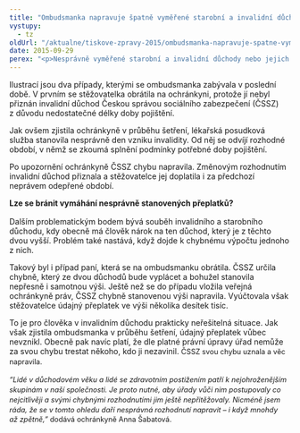 ```yaml
---
title: "Ombudsmanka napravuje špatně vyměřené starobní a invalidní důchody"
vystupy:
  - tz
oldUrl: "/aktualne/tiskove-zpravy-2015/ombudsmanka-napravuje-spatne-vymerene-starobni-a-invalidni-duchody"
date: 2015-09-29
perex: "<p>Nesprávně vyměřené starobní a invalidní důchody nebo jejich nepřiznání ze strany úřadů. To jsou jedny z nejčastějších problémů, se kterými lidem pomáhá veřejná ochránkyně práv Anna Šabatová. Ze strany úřadů se přitom nejedná o úmysl, ale často o chyby pramenící z nedostatku času, který mohou věnovat jednotlivým případům.</p>"
---
```


<!-- imported from the old website -->

<p>Ilustrací jsou dva případy, kterými se ombudsmanka zabývala v poslední době. V prvním se stěžovatelka obrátila na ochránkyni, protože jí nebyl přiznán invalidní důchod Českou správou sociálního zabezpečení (ČSSZ) z důvodu nedostatečné délky doby pojištění.</p> <p>Jak ovšem zjistila ochránkyně v průběhu šetření, lékařská posudková služba stanovila nesprávně den vzniku invalidity. Od něj se odvíjí rozhodné období, v němž se zkoumá splnění podmínky potřebné doby pojištění.</p> <p>Po upozornění ochránkyně ČSSZ chybu napravila. Změnovým rozhodnutím invalidní důchod přiznala a stěžovatelce jej doplatila i za předchozí neprávem odepřené období.</p> <p><b>Lze se bránit vymáhání nesprávně stanovených přeplatků?  <span style="line-height: 17.92px; font-size: 12.8px;"> </span></b></p> <p>Dalším problematickým bodem bývá souběh invalidního a starobního důchodu, kdy obecně má člověk nárok na ten důchod, který je z těchto dvou vyšší. Problém také nastává, když dojde k chybnému výpočtu jednoho z nich. </p> <p>Takový byl i případ paní, která se na ombudsmanku obrátila. ČSSZ určila chybně, který ze dvou důchodů bude vyplácet a bohužel stanovila nepřesně i samotnou výši. Ještě než se do případu vložila veřejná ochránkyně práv, ČSSZ chybně stanovenou výši napravila. Vyúčtovala však stěžovatelce údajný přeplatek ve výši několika desítek tisíc.</p><p></p> <p></p> <p>To je pro člověka v invalidním důchodu prakticky neřešitelná situace. Jak však zjistila ombudsmanka v průběhu šetření, údajný přeplatek vůbec nevznikl. Obecně pak navíc platí, že dle platné právní úpravy úřad nemůže za svou chybu trestat někoho, kdo ji nezavinil. <span style="line-height: 17.92px; font-size: 12.8px;">ČSSZ svou chybu uznala a věc napravila. </span></p> <p><i style="line-height: 17.92px; font-size: 12.8px;">“Lidé v důchodovém věku a lidé se zdravotním postižením patří k nejohroženějším skupinám v naší společnosti. Je proto nutné, aby úřady vůči nim postupovaly co nejcitlivěji a svými chybnými rozhodnutími jim ještě nepřitěžovaly. Nicméně jsem ráda, že se v tomto ohledu daří nesprávná rozhodnutí napravit – i když mnohdy až zpětně,”</i><span style="line-height: 17.92px; font-size: 12.8px;"> dodává ochránkyně Anna Šabatová. </span></p>
